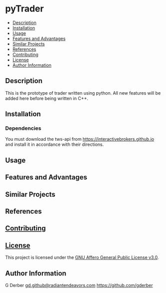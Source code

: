 pyTrader
==========

- [Description](#description)
- [Installation](#installation)
- [Usage](#usage)
- [Features and Advantages](#features-and-advantages)
- [Similar Projects](#similar-projects)
- [References](#references)
- [Contributing](#contributing)
- [License](#license)
- [Author Information](#author-information)

## Description

This is the prototype of trader written using python.  All new features will be added here before being written in C++.


## Installation

### Dependencies

You must download the tws-api from https://interactivebrokers.github.io and install it in accordance with their directions.

## Usage

## Features and Advantages

## Similar Projects

## References

## [Contributing](CONTRIBUTING.md)

## [License](LICENSE.md)

This project is licensed under the [GNU Affero General Public License v3.0](LICENSE.md).

## Author Information

G Derber gd.github@radiantendeavors.com https://github.com/gderber

